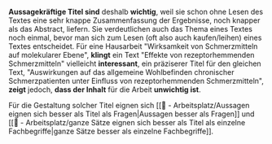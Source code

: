 **Aussagekräftige Titel sind** deshalb **wichtig**, weil sie schon ohne Lesen des Textes eine sehr knappe Zusammenfassung der Ergebnisse, noch knapper als das Abstract, liefern. Sie verdeutlichen auch das Thema eines Textes noch einmal, bevor man sich zum Lesen (oft also auch kaufen/leihen) eines Textes entscheidet. Für eine Hausarbeit "Wirksamkeit von Schmerzmitteln auf molekularer Ebene", **klingt** ein Text "Effekte von rezeptorhemmenden Schmerzmitteln" vielleicht **interessant**, ein präziserer Titel für den gleichen Text, "Auswirkungen auf das allgemeine Wohlbefinden chronischer Schmerzpatienten unter Einfluss von rezeptorhemmenden Schmerzmitteln", **zeigt** jedoch, **dass der Inhalt** für die Arbeit **unwichtig ist**.

Für die Gestaltung solcher Titel eignen sich [[📝 - Arbeitsplatz/Aussagen eignen sich besser als Titel als Fragen|Aussagen besser als Fragen]] und [[📝 - Arbeitsplatz/ganze Sätze eignen sich besser als Titel als einzelne Fachbegriffe|ganze Sätze besser als einzelne Fachbegriffe]].